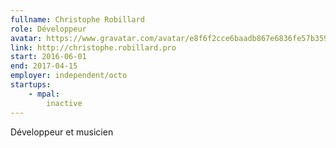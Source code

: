```yaml
---
fullname: Christophe Robillard
role: Développeur
avatar: https://www.gravatar.com/avatar/e8f6f2cce6baadb867e6836fe57b3596?s=512
link: http://christophe.robillard.pro
start: 2016-06-01
end: 2017-04-15
employer: independent/octo
startups:
    - mpal:
        inactive
---
```


Développeur et musicien
